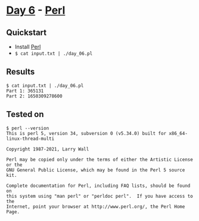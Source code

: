 # [Day 6](https://adventofcode.com/2021/day/6) - [Perl](https://www.perl.org/)

## Quickstart
* Install [Perl](https://www.perl.org/)
* `$ cat input.txt | ./day_06.pl`

## Results
```console
$ cat input.txt | ./day_06.pl
Part 1: 365131
Part 2: 1650309278600
```

## Tested on
```console
$ perl --version
This is perl 5, version 34, subversion 0 (v5.34.0) built for x86_64-linux-thread-multi

Copyright 1987-2021, Larry Wall

Perl may be copied only under the terms of either the Artistic License or the
GNU General Public License, which may be found in the Perl 5 source kit.

Complete documentation for Perl, including FAQ lists, should be found on
this system using "man perl" or "perldoc perl".  If you have access to the
Internet, point your browser at http://www.perl.org/, the Perl Home Page.
```